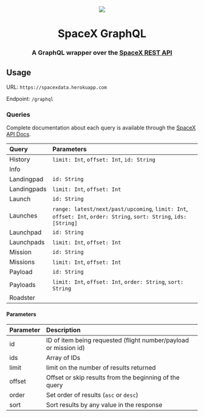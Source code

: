 <div align="center">
<img src="https://farm5.staticflickr.com/4711/40126461411_b1ed283d45_o.jpg"/>
</div>
<h1 align="center">SpaceX GraphQL</h1>
<h3 align="center">
    A GraphQL wrapper over the
    <a href="https://github.com/r-spacex/SpaceX-API">SpaceX REST API</a>
</h3>

## Usage

URL: `https://spacexdata.herokuapp.com`

Endpoint: `/graphql`

### Queries

Complete documentation about each query is available through the [SpaceX API Docs](https://docs.spacexdata.com).

| Query       | Parameters                                                                                                        |
| :---------- | :---------------------------------------------------------------------------------------------------------------- |
| History     | `limit: Int`, `offset: Int`, `id: String`                                                                         |
| Info        |                                                                                                                   |
| Landingpad  | `id: String`                                                                                                      |
| Landingpads | `limit: Int`, `offset: Int`                                                                                       |
| Launch      | `id: String`                                                                                                      |
| Launches    | `range: latest/next/past/upcoming`, `limit: Int`, `offset: Int`, `order: String`, `sort: String`, `ids: [String]` |
| Launchpad   | `id: String`                                                                                                      |
| Launchpads  | `limit: Int`, `offset: Int`                                                                                       |
| Mission     | `id: String`                                                                                                      |
| Missions    | `limit: Int`, `offset: Int`                                                                                       |
| Payload     | `id: String`                                                                                                      |
| Payloads    | `limit: Int`, `offset: Int`, `order: String`, `sort: String`                                                      |
| Roadster    |                                                                                                                   |

#### Parameters

| Parameter | Description                                                      |
| :-------- | :--------------------------------------------------------------- |
| id        | ID of item being requested (flight number/payload or mission id) |
| ids       | Array of IDs                                                     |
| limit     | limit on the number of results returned                          |
| offset    | Offset or skip results from the beginning of the query           |
| order     | Set order of results (`asc` or `desc`)                           |
| sort      | Sort results by any value in the response                        |